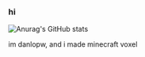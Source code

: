 ### hi
![Anurag's GitHub stats](https://github-readme-stats.vercel.app/api?username=anuraghazra&show_icons=true&theme=radical)

im danlopw, and i made minecraft voxel
